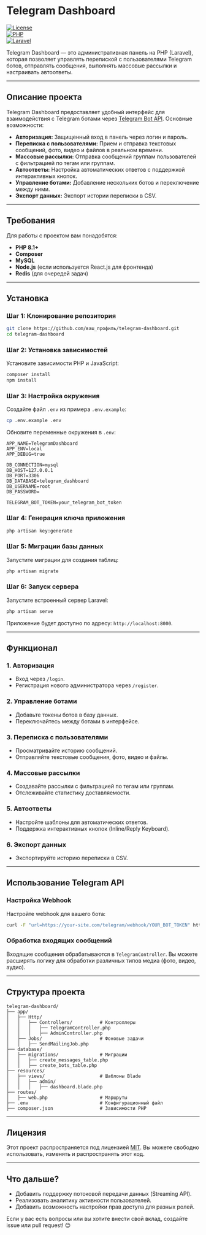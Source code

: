 # Telegram Dashboard

[![License](https://img.shields.io/badge/License-MIT-green)](LICENSE)  
[![PHP](https://img.shields.io/badge/PHP-8.1%2B-blue)](https://www.php.net/)  
[![Laravel](https://img.shields.io/badge/Laravel-10.x-red)](https://laravel.com/)  

Telegram Dashboard — это административная панель на PHP (Laravel), которая позволяет управлять перепиской с пользователями Telegram ботов, отправлять сообщения, выполнять массовые рассылки и настраивать автоответы.

---

## **Описание проекта**

Telegram Dashboard предоставляет удобный интерфейс для взаимодействия с Telegram ботами через [Telegram Bot API](https://core.telegram.org/bots/api). Основные возможности:

- **Авторизация:** Защищенный вход в панель через логин и пароль.
- **Переписка с пользователями:** Прием и отправка текстовых сообщений, фото, видео и файлов в реальном времени.
- **Массовые рассылки:** Отправка сообщений группам пользователей с фильтрацией по тегам или группам.
- **Автоответы:** Настройка автоматических ответов с поддержкой интерактивных кнопок.
- **Управление ботами:** Добавление нескольких ботов и переключение между ними.
- **Экспорт данных:** Экспорт истории переписки в CSV.

---

## **Требования**

Для работы с проектом вам понадобятся:

- **PHP 8.1+**
- **Composer**
- **MySQL**
- **Node.js** (если используется React.js для фронтенда)
- **Redis** (для очередей задач)

---

## **Установка**

### **Шаг 1: Клонирование репозитория**

```bash
git clone https://github.com/ваш_профиль/telegram-dashboard.git
cd telegram-dashboard
```

### **Шаг 2: Установка зависимостей**

Установите зависимости PHP и JavaScript:

```bash
composer install
npm install
```

### **Шаг 3: Настройка окружения**

Создайте файл `.env` из примера `.env.example`:

```bash
cp .env.example .env
```

Обновите переменные окружения в `.env`:

```env
APP_NAME=TelegramDashboard
APP_ENV=local
APP_DEBUG=true

DB_CONNECTION=mysql
DB_HOST=127.0.0.1
DB_PORT=3306
DB_DATABASE=telegram_dashboard
DB_USERNAME=root
DB_PASSWORD=

TELEGRAM_BOT_TOKEN=your_telegram_bot_token
```

### **Шаг 4: Генерация ключа приложения**

```bash
php artisan key:generate
```

### **Шаг 5: Миграции базы данных**

Запустите миграции для создания таблиц:

```bash
php artisan migrate
```

### **Шаг 6: Запуск сервера**

Запустите встроенный сервер Laravel:

```bash
php artisan serve
```

Приложение будет доступно по адресу: `http://localhost:8000`.

---

## **Функционал**

### **1. Авторизация**
- Вход через `/login`.
- Регистрация нового администратора через `/register`.

### **2. Управление ботами**
- Добавьте токены ботов в базу данных.
- Переключайтесь между ботами в интерфейсе.

### **3. Переписка с пользователями**
- Просматривайте историю сообщений.
- Отправляйте текстовые сообщения, фото, видео и файлы.

### **4. Массовые рассылки**
- Создавайте рассылки с фильтрацией по тегам или группам.
- Отслеживайте статистику доставляемости.

### **5. Автоответы**
- Настройте шаблоны для автоматических ответов.
- Поддержка интерактивных кнопок (Inline/Reply Keyboard).

### **6. Экспорт данных**
- Экспортируйте историю переписки в CSV.

---

## **Использование Telegram API**

### **Настройка Webhook**

Настройте webhook для вашего бота:

```bash
curl -F "url=https://your-site.com/telegram/webhook/YOUR_BOT_TOKEN" https://api.telegram.org/botYOUR_BOT_TOKEN/setWebhook
```

### **Обработка входящих сообщений**

Входящие сообщения обрабатываются в `TelegramController`. Вы можете расширять логику для обработки различных типов медиа (фото, видео, аудио).

---

## **Структура проекта**

```
telegram-dashboard/
├── app/
│   ├── Http/
│   │   ├── Controllers/          # Контроллеры
│   │   │   ├── TelegramController.php
│   │   │   ├── AdminController.php
│   ├── Jobs/                     # Фоновые задачи
│   │   ├── SendMailingJob.php
├── database/
│   ├── migrations/               # Миграции
│   │   ├── create_messages_table.php
│   │   ├── create_bots_table.php
├── resources/
│   ├── views/                    # Шаблоны Blade
│   │   ├── admin/
│   │   │   ├── dashboard.blade.php
├── routes/
│   ├── web.php                   # Маршруты
├── .env                          # Конфигурационный файл
├── composer.json                 # Зависимости PHP
```

---

## **Лицензия**

Этот проект распространяется под лицензией [MIT](LICENSE). Вы можете свободно использовать, изменять и распространять этот код.

---
## **Что дальше?**

- Добавить поддержку потоковой передачи данных (Streaming API).
- Реализовать аналитику активности пользователей.
- Добавить возможность настройки прав доступа для разных ролей.

Если у вас есть вопросы или вы хотите внести свой вклад, создайте issue или pull request! 😊
